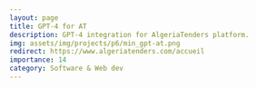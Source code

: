```yaml
---
layout: page
title: GPT-4 for AT
description: GPT-4 integration for AlgeriaTenders platform.
img: assets/img/projects/p6/min_gpt-at.png
redirect: https://www.algeriatenders.com/accueil
importance: 14
category: Software & Web dev
---
```

